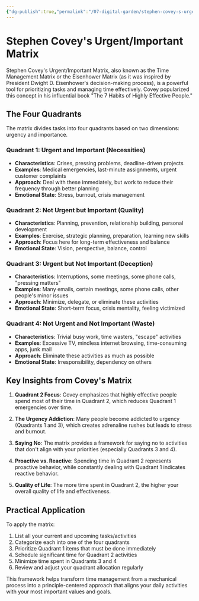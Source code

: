 ```yaml
---
{"dg-publish":true,"permalink":"/07-digital-garden/stephen-covey-s-urgent-important-matrix/","tags":["productivity"],"updated":"2025-04-06T14:43:32.668-07:00"}
---
```


# Stephen Covey's Urgent/Important Matrix

Stephen Covey's Urgent/Important Matrix, also known as the Time Management Matrix or the Eisenhower Matrix (as it was inspired by President Dwight D. Eisenhower's decision-making process), is a powerful tool for prioritizing tasks and managing time effectively. Covey popularized this concept in his influential book "The 7 Habits of Highly Effective People."

## The Four Quadrants

The matrix divides tasks into four quadrants based on two dimensions: urgency and importance.

### Quadrant 1: Urgent and Important (Necessities)

- **Characteristics**: Crises, pressing problems, deadline-driven projects
- **Examples**: Medical emergencies, last-minute assignments, urgent customer complaints
- **Approach**: Deal with these immediately, but work to reduce their frequency through better planning
- **Emotional State**: Stress, burnout, crisis management

### Quadrant 2: Not Urgent but Important (Quality)

- **Characteristics**: Planning, prevention, relationship building, personal development
- **Examples**: Exercise, strategic planning, preparation, learning new skills
- **Approach**: Focus here for long-term effectiveness and balance
- **Emotional State**: Vision, perspective, balance, control

### Quadrant 3: Urgent but Not Important (Deception)

- **Characteristics**: Interruptions, some meetings, some phone calls, "pressing matters"
- **Examples**: Many emails, certain meetings, some phone calls, other people's minor issues
- **Approach**: Minimize, delegate, or eliminate these activities
- **Emotional State**: Short-term focus, crisis mentality, feeling victimized

### Quadrant 4: Not Urgent and Not Important (Waste)

- **Characteristics**: Trivial busy work, time wasters, "escape" activities
- **Examples**: Excessive TV, mindless internet browsing, time-consuming apps, junk mail
- **Approach**: Eliminate these activities as much as possible
- **Emotional State**: Irresponsibility, dependency on others

## Key Insights from Covey's Matrix

1. **Quadrant 2 Focus**: Covey emphasizes that highly effective people spend most of their time in Quadrant 2, which reduces Quadrant 1 emergencies over time.

2. **The Urgency Addiction**: Many people become addicted to urgency (Quadrants 1 and 3), which creates adrenaline rushes but leads to stress and burnout.

3. **Saying No**: The matrix provides a framework for saying no to activities that don't align with your priorities (especially Quadrants 3 and 4).

4. **Proactive vs. Reactive**: Spending time in Quadrant 2 represents proactive behavior, while constantly dealing with Quadrant 1 indicates reactive behavior.

5. **Quality of Life**: The more time spent in Quadrant 2, the higher your overall quality of life and effectiveness.

## Practical Application

To apply the matrix:

1. List all your current and upcoming tasks/activities
2. Categorize each into one of the four quadrants
3. Prioritize Quadrant 1 items that must be done immediately
4. Schedule significant time for Quadrant 2 activities
5. Minimize time spent in Quadrants 3 and 4
6. Review and adjust your quadrant allocation regularly

This framework helps transform time management from a mechanical process into a principle-centered approach that aligns your daily activities with your most important values and goals.